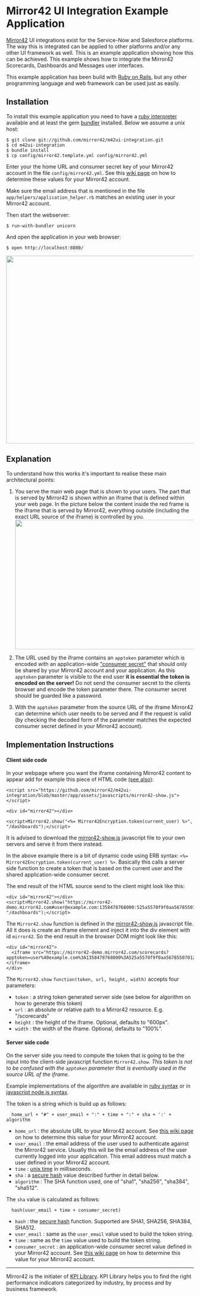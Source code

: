 # Mirror42 UI Integration Example Application

[Mirror42](http://mirror42.com) UI integrations exist for the Service-Now and Salesforce platforms. The way this is integrated can be applied to other platforms and/or any other UI framework as well. This is an example application showing how this can be achieved. This example shows how to integrate the Mirror42 Scorecards, Dashboards and Messages user interfaces.

This example application has been build with [Ruby on Rails](http://rubyonrails.org/), but any other programming language and web framework can be used just as easily.


## Installation

To install this example application you need to have a [ruby interpreter](http://www.ruby-lang.org/en/) available and at least the gem [bundler](http://gembundler.com/) installed. Below we assume a unix host:

```
$ git clone git://github.com/mirror42/m42ui-integration.git
$ cd m42ui-integration
$ bundle install
$ cp config/mirror42.template.yml config/mirror42.yml
```

Enter your the home URL and consumer secret key of your Mirror42 account in the file `config/mirror42.yml`. See this [wiki page](https://github.com/mirror42/m42ui-integration/wiki/Home-URL-and-Consumer-Secret) on how to determine these values for your Mirror42 account.

Make sure the email address that is mentioned in the file `app/helpers/application_helper.rb` matches an existing user in your Mirror42 account.

Then start the webserver:

```
$ run-with-bundler unicorn
```

And open the application in your web browser:

```
$ open http://localhost:8080/
```

<img src="https://raw.github.com/mirror42/m42ui-integration/master/public/images/m42ui-integration.png" width="727" height="505"/>


## Explanation

To understand how this works it's important to realise these main architectural points:

1. You serve the main web page that is shown to your users. The part that is served by Mirror42 is shown within an iframe that is defined within your web page. In the picture below the content inside the red frame is the iframe that is served by Mirror42, everything outside (including the exact URL source of the iframe) is controlled by you. <img src="https://raw.github.com/mirror42/m42ui-integration/master/public/images/m42ui-integration-iframe.png" width="500" height="348"/>

2. The URL used by the iframe contains an `apptoken` parameter which is encoded with an application-wide ["consumer secret"](https://github.com/mirror42/m42ui-integration/wiki/Home-URL-and-Consumer-Secret) that should only be shared by your Mirror42 account and your application. As this `apptoken` parameter is visible to the end user __it is essential the token is encoded on the server!__ Do not send the consumer secret to the clients browser and encode the token parameter there. The consumer secret should be guarded like a password.

3. With the `apptoken` parameter from the source URL of the iframe Mirror42 can determine which user needs to be served and if the request is valid (by checking the decoded form of the parameter matches the expected consumer secret defined in your Mirror42 account).


## Implementation Instructions

#### Client side code

In your webpage where you want the iframe containing Mirror42 content to appear add for example this piece of HTML code [(see also)](https://github.com/mirror42/m42ui-integration/blob/master/app/views/mirror42/dashboards.html.erb):

```
<script src="https://github.com/mirror42/m42ui-integration/blob/master/app/assets/javascripts/mirror42-show.js"></script>

<div id="mirror42"></div>

<script>Mirror42.show("<%= Mirror42Encryption.token(current_user) %>", "/dashboards");</script>
```



It is advised to download the [mirror42-show.js](https://github.com/mirror42/m42ui-integration/blob/master/app/assets/javascripts/mirror42-show.js) javascript file to your own servers and serve it from there instead.

In the above example there is a bit of dynamic code using ERB syntax: `<%= Mirror42Encryption.token(current_user) %>`. Basically this calls a server side function to create a token that is based on the current user and the shared application-wide consumer secret.

The end result of the HTML source send to the client might look like this:

```
<div id="mirror42"></div>
<script>Mirror42.show("https://mirror42-demo.mirror42.com#user@example.com:1358478768000:525a5570f9f0aa5678550701202833290528b4072ad3:sha1", "/dashboards");</script>
```

The `Mirror42.show` function is defined in the [mirror42-show.js](https://github.com/mirror42/m42ui-integration/blob/master/app/assets/javascripts/mirror42-show.js) javascript file. All it does is create an iframe element and inject it into the div element with id `mirror42`. So the end result in the browser DOM might look like this:

```
<div id="mirror42">
  <iframe src="https://mirror42-demo.mirror42.com/scorecards?apptoken=user%40example.com%3A1358478768000%3A525a5570f9f0aa5678550701202833290528b4072ad3%3Asha1"></iframe>
</div>
```

The `Mirror42.show` `function(token, url, height, width)` accepts four parameters:

* `token` : a string token generated server side (see below for algorithm on how to generate this token)
* `url` : an absolute or relative path to a Mirror42 resource. E.g. "/scorecards"
* `height` : the height of the iframe. Optional, defaults to "600px".
* `width` : the width of the iframe. Optional, defaults to "100%".


#### Server side code

On the server side you need to compute the token that is going to be the input into the client-side javascript function `Mirror42.show`. _This token is not to be confused with the `apptoken` parameter that is eventually used in the source URL of the iframe._

Example implementations of the algorithm are available in [ruby syntax](https://github.com/mirror42/m42ui-integration/blob/master/lib/mirror42_encryption.rb) or in [javascript node.js syntax](https://github.com/mirror42/m42ui-integration/blob/master/lib/mirror42_encryption.js).

The token is a string which is build up as follows:

```
  home_url + "#" + user_email + ":" + time + ":" + sha + ':' + algorithm
```

* `home_url` : the absolute URL to your Mirror42 account. See [this wiki page](https://github.com/mirror42/m42ui-integration/wiki/Home-URL-and-Consumer-Secret) on how to determine this value for your Mirror42 account.
* `user_email` : the email address of the user used to authenticate against the Mirror42 service. Usually this will be the email address of the user currently logged into your application. This email address must match a user defined in your Mirror42 account.
* `time` : [unix time](http://en.wikipedia.org/wiki/Unix_time) in milliseconds.
* `sha` : a [secure hash](http://en.wikipedia.org/wiki/Secure_Hash_Algorithm) value described further in detail below.
* `algorithm` : The SHA function used, one of "sha1", "sha256", "sha384", "sha512".

The `sha` value is calculated as follows:

```
  hash(user_email + time + consumer_secret)
```

* `hash` : the [secure hash](http://en.wikipedia.org/wiki/Secure_Hash_Algorithm) function. Supported are SHA1, SHA256, SHA384, SHA512.
* `user_email` : same as the `user_email` value used to build the token string.
* `time` : same as the `time` value used to build the token string.
* `consumer_secret` : an application-wide consumer secret value defined in your Mirror42 account. See [this wiki page](https://github.com/mirror42/m42ui-integration/wiki/Home-URL-and-Consumer-Secret) on how to determine this value for your Mirror42 account.


----------------------------

Mirror42 is the initiater of [KPI Library](http://kpilibrary.com). KPI Library helps you to find the right performance indicators categorized by industry, by process and by business framework.
